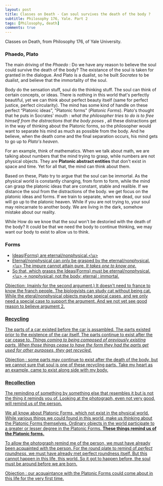 ```yaml
---
layout: post
title: Classes on Death - Can soul survives the death of the body ?
subtitle: Philosophy 176, Yale. Part 2
tags: [Philosophy, death]
comments: true
---
```


Classes on Death, from Philosophy 176, of Yale University.

### Phaedo, Plato

The main driving of the *Phaedo* : Do we have any reason to believe the soul could survive the death of the body?
The existance of the soul is taken for granted in the dialogue. And Plato is a dualist, so he built *Socrates* to be dualist, and believe that the immortality of the soul.

Body do the sensation stuff, soul do the thinking stuff. The soul can think of certain concepts, or ideas.
There is nothing in this world that's perfectly beautiful, yet we can think about perfect beauty itself (same for perfect justice, perfect circularity). The mind has some kind of handle on these perfect “Platonic ideas”, "Platonic forms" (*Platonic Forms*).
Plato's thought that he puts in Socrates' mouth : *what the philosopher tries to do is to free himself from the distractions that the body poses* , all these distractions get in the way of thinking about the Platonic forms, so the philosopher would want to separate his mind as much as possible from the body. And he believe, when the death come and the final separation occurs, his mind gets to go up to *Plato's heaven*.

For an example, think of mathematics. When we talk about math, we are talking about numbers that the mind trying to grasp, while numbers are not physical objects. They are **Platonic abstract entities** that don't exist in space and time. Yet for all that, the mind can think about them.

Based on these, Plato try to argue that the soul can be immortal. As the physical world is constantly changing, from form to form, while the mind can grasp the platonic ideas that are constant, stable and realible. If we distance the soul from the distractions of the body. we get focus on the platonic ideas and forms. If we train to separate, when we dead, our soul will go up to the platonic heaven. While if you are not trying to, your soul may reincarnate to another body. We are living in the dark, somehow mistake about our reality. 

While How do we knoe that the soul won't be destoried with the death of the body? It could be that we need the body to continue thinking, we may want our body to exist to allow us to think.

### Forms

* <u>Ideas(Forms) are eternal/nonphysical.<\u>
* <u>Eternal/nonphysical can only be grasped by the eternal/nonphysical.<\u> The impure cannot attain pure. *It takes one to know one.*
* <u>So that, which grasps the Ideas(Forms) must be eternal/nonphysical.<\u> -> nonphysical: not the body; eternal : immortal.

Objection: (mainly for the second argument.) It doesn't need to france to know the franch people. The biologyists can study cat without being cat. While the eteral/nonphysical objects maybe speical cases, and we only need a special case to support the argument. And we not yet see good reason to believe argument 2.

### Recycling

The parts of a car existed before the car is assambled. The parts existed prior to the existence of the car itself. The parts continue to exist after the car cease to. *Things coming to being composed of previously existing parts. When those things cease to have the form they had the parts get used for other purposes, they get recycled.* 

Objection : some parts may continue to exist after the death of the body, but we cannot sure that soul is one of these recycling parts. Take my heart as an example, came to exist along side with my body.

### Recollection

The reminding of something by something else that resembles it but is not the thing it reminds you of. Looking at the photograph, even not very good, will remind us of the person.

We all know about Platonic Forms, which not exist in the physical world. While various things we could found in this world, make us thinking about the Platonic Forms themselves. Ordinary objects in the world participate to a greater or lesser degree in the Platonic Forms. **These things remind us of the Platonic forms.**

To allow the photograph remind me of the person, we must have already been acquainted with the person. For the round plate to remind of *perfect roundness*, we must have already met perfect roundness itself. But this cannot happen in this life, this world. So it got to happen before, the soul must be around before we are born.

Objection : our acquaintance with the Platonic Forms could come about in this life for the very first time.
